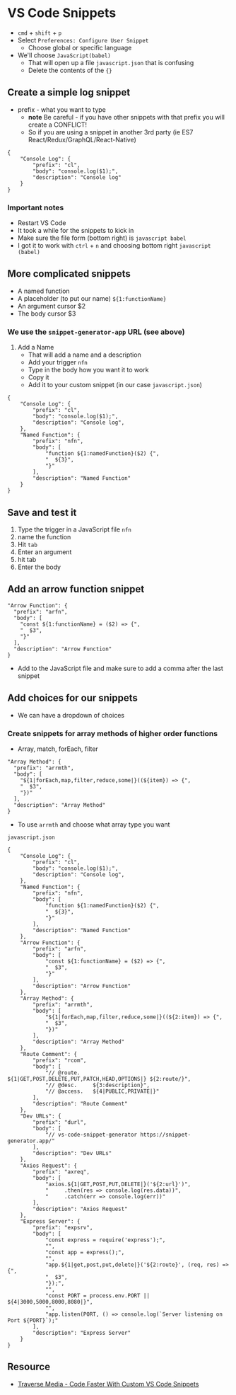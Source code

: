 # VS Code Snippets
* `cmd` + `shift` + `p`
* Select `Preferences: Configure User Snippet`
    - Choose global or specific language
* We'll choose `JavaScript(babel)`
    - That will open up a file `javascript.json` that is confusing
    - Delete the contents of the `{}`

## Create a simple log snippet
* prefix - what you want to type
    - **note** Be careful - if you have other snippets with that prefix you will create a CONFLICT!
    - So if you are using a snippet in another 3rd party (ie ES7 React/Redux/GraphQL/React-Native)

```
{
    "Console Log": {
        "prefix": "cl",
        "body": "console.log($1);",
        "description": "Console log"
    }
}
```

### Important notes
* Restart VS Code
* It took a while for the snippets to kick in
* Make sure the file form (bottom right) is `javascript babel`
* I got it to work with `ctrl` + `n` and choosing bottom right `javascript (babel)`

## More complicated snippets
* A named function
* A placeholder (to put our name) `${1:functionName}`
* An argument cursor $2
* The body cursor $3

### We use the `snippet-generator-app` URL (see above)
1. Add a Name
    * That will add a name and a description
    * Add your trigger `nfn`
    * Type in the body how you want it to work
    * Copy it
    * Add it to your custom snippet (in our case `javascript.json`)

```
{
    "Console Log": {
        "prefix": "cl",
        "body": "console.log($1);",
        "description": "Console log",
    },
    "Named Function": {
        "prefix": "nfn",
        "body": [
            "function ${1:namedFunction}($2) {",
            "  ${3}",
            "}"
        ],
        "description": "Named Function"
    }
}
```

## Save and test it
1. Type the trigger in a JavaScript file `nfn`
2. name the function
3. Hit `tab`
4. Enter an argument
5. hit tab
6. Enter the body

## Add an arrow function snippet
```
"Arrow Function": {
  "prefix": "arfn",
  "body": [
    "const ${1:functionName} = ($2) => {",
    "  $3",
    "}"
  ],
  "description": "Arrow Function"
}
```

* Add to the JavaScript file and make sure to add a comma after the last snippet

## Add choices for our snippets
* We can have a dropdown of choices

### Create snippets for array methods of higher order functions
* Array, match, forEach, filter

```
"Array Method": {
  "prefix": "arrmth",
  "body": [
    "${1|forEach,map,filter,reduce,some|}((${item}) => {",
    "  $3",
    "})"
  ],
  "description": "Array Method"
}
```

* To use `arrmth` and choose what array type you want

`javascript.json`

```
{
    "Console Log": {
        "prefix": "cl",
        "body": "console.log($1);",
        "description": "Console log",
    },
    "Named Function": {
        "prefix": "nfn",
        "body": [
            "function ${1:namedFunction}($2) {",
            "  ${3}",
            "}"
        ],
        "description": "Named Function"
    },
    "Arrow Function": {
        "prefix": "arfn",
        "body": [
            "const ${1:functionName} = ($2) => {",
            "  $3",
            "}"
        ],
        "description": "Arrow Function"
    },
    "Array Method": {
        "prefix": "arrmth",
        "body": [
            "${1|forEach,map,filter,reduce,some|}((${2:item}) => {",
            "  $3",
            "})"
        ],
        "description": "Array Method"
    },
    "Route Comment": {
        "prefix": "rcom",
        "body": [
            "// @route.    ${1|GET,POST,DELETE,PUT,PATCH,HEAD,OPTIONS|} ${2:route/}",
            "// @desc.     ${3:description}",
            "// @access.   ${4|PUBLIC,PRIVATE|}"
        ],
        "description": "Route Comment"
    },
    "Dev URLs": {
        "prefix": "durl",
        "body": [
            "// vs-code-snippet-generator https://snippet-generator.app/"
        ],
        "description": "Dev URLs"
    },
    "Axios Request": {
        "prefix": "axreq",
        "body": [
            "axios.${1|GET,POST,PUT,DELETE|}('${2:url}')",
            "     .then(res => console.log(res.data))",
            "     .catch(err => console.log(err))"
        ],
        "description": "Axios Request"
    },
    "Express Server": {
        "prefix": "expsrv",
        "body": [
            "const express = require('express');",
            "",
            "const app = express();",
            "",
            "app.${1|get,post,put,delete|}('${2:route}', (req, res) => {",
            "  $3",
            "});",
            "",
            "const PORT = process.env.PORT || ${4|3000,5000,8000,8080|}",
            "",
            "app.listen(PORT, () => console.log(`Server listening on Port ${PORT}`);"
        ],
        "description": "Express Server"
    }
}
```

## Resource
* [Traverse Media - Code Faster With Custom VS Code Snippets](https://www.youtube.com/watch?v=JIqk9UxgKEc)
